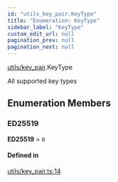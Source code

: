 ```yaml
---
id: "utils_key_pair.KeyType"
title: "Enumeration: KeyType"
sidebar_label: "KeyType"
custom_edit_url: null
pagination_prev: null
pagination_next: null
---
```


[utils/key_pair](../modules/utils_key_pair.md).KeyType

All supported key types

## Enumeration Members

### ED25519

 **ED25519** = ``0``

#### Defined in

[utils/key_pair.ts:14](https://github.com/maxhr/near--near-api-js/blob/d8efa7d5/packages/near-api-js/src/utils/key_pair.ts#L14)
